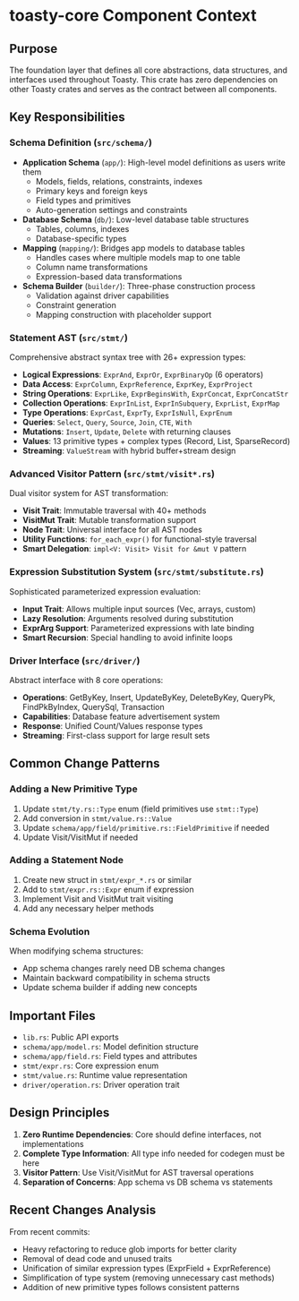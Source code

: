 # toasty-core Component Context

## Purpose
The foundation layer that defines all core abstractions, data structures, and interfaces used throughout Toasty. This crate has zero dependencies on other Toasty crates and serves as the contract between all components.

## Key Responsibilities

### Schema Definition (`src/schema/`)
- **Application Schema** (`app/`): High-level model definitions as users write them
  - Models, fields, relations, constraints, indexes
  - Primary keys and foreign keys
  - Field types and primitives
  - Auto-generation settings and constraints
- **Database Schema** (`db/`): Low-level database table structures  
  - Tables, columns, indexes
  - Database-specific types
- **Mapping** (`mapping/`): Bridges app models to database tables
  - Handles cases where multiple models map to one table
  - Column name transformations
  - Expression-based data transformations
- **Schema Builder** (`builder/`): Three-phase construction process
  - Validation against driver capabilities
  - Constraint generation
  - Mapping construction with placeholder support

### Statement AST (`src/stmt/`)
Comprehensive abstract syntax tree with 26+ expression types:
- **Logical Expressions**: `ExprAnd`, `ExprOr`, `ExprBinaryOp` (6 operators)
- **Data Access**: `ExprColumn`, `ExprReference`, `ExprKey`, `ExprProject`
- **String Operations**: `ExprLike`, `ExprBeginsWith`, `ExprConcat`, `ExprConcatStr`
- **Collection Operations**: `ExprInList`, `ExprInSubquery`, `ExprList`, `ExprMap`
- **Type Operations**: `ExprCast`, `ExprTy`, `ExprIsNull`, `ExprEnum`
- **Queries**: `Select`, `Query`, `Source`, `Join`, `CTE`, `With`
- **Mutations**: `Insert`, `Update`, `Delete` with returning clauses
- **Values**: 13 primitive types + complex types (Record, List, SparseRecord)
- **Streaming**: `ValueStream` with hybrid buffer+stream design

### Advanced Visitor Pattern (`src/stmt/visit*.rs`)
Dual visitor system for AST transformation:
- **Visit Trait**: Immutable traversal with 40+ methods
- **VisitMut Trait**: Mutable transformation support
- **Node Trait**: Universal interface for all AST nodes
- **Utility Functions**: `for_each_expr()` for functional-style traversal
- **Smart Delegation**: `impl<V: Visit> Visit for &mut V` pattern

### Expression Substitution System (`src/stmt/substitute.rs`)
Sophisticated parameterized expression evaluation:
- **Input Trait**: Allows multiple input sources (Vec, arrays, custom)
- **Lazy Resolution**: Arguments resolved during substitution
- **ExprArg Support**: Parameterized expressions with late binding
- **Smart Recursion**: Special handling to avoid infinite loops

### Driver Interface (`src/driver/`)
Abstract interface with 8 core operations:
- **Operations**: GetByKey, Insert, UpdateByKey, DeleteByKey, QueryPk, FindPkByIndex, QuerySql, Transaction
- **Capabilities**: Database feature advertisement system
- **Response**: Unified Count/Values response types
- **Streaming**: First-class support for large result sets

## Common Change Patterns

### Adding a New Primitive Type
1. Update `stmt/ty.rs::Type` enum (field primitives use `stmt::Type`)
2. Add conversion in `stmt/value.rs::Value`
3. Update `schema/app/field/primitive.rs::FieldPrimitive` if needed
4. Update Visit/VisitMut if needed

### Adding a Statement Node
1. Create new struct in `stmt/expr_*.rs` or similar
2. Add to `stmt/expr.rs::Expr` enum if expression
3. Implement Visit and VisitMut trait visiting
4. Add any necessary helper methods

### Schema Evolution
When modifying schema structures:
- App schema changes rarely need DB schema changes
- Maintain backward compatibility in schema structs
- Update schema builder if adding new concepts

## Important Files

- `lib.rs`: Public API exports
- `schema/app/model.rs`: Model definition structure
- `schema/app/field.rs`: Field types and attributes  
- `stmt/expr.rs`: Core expression enum
- `stmt/value.rs`: Runtime value representation
- `driver/operation.rs`: Driver operation trait

## Design Principles

1. **Zero Runtime Dependencies**: Core should define interfaces, not implementations
2. **Complete Type Information**: All type info needed for codegen must be here
3. **Visitor Pattern**: Use Visit/VisitMut for AST traversal operations
4. **Separation of Concerns**: App schema vs DB schema vs statements

## Recent Changes Analysis

From recent commits:
- Heavy refactoring to reduce glob imports for better clarity
- Removal of dead code and unused traits
- Unification of similar expression types (ExprField + ExprReference)
- Simplification of type system (removing unnecessary cast methods)
- Addition of new primitive types follows consistent patterns
